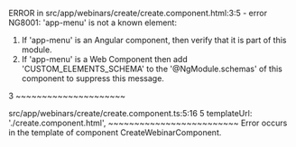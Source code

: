 ERROR in src/app/webinars/create/create.component.html:3:5 - error NG8001: 'app-menu' is not a known element:
1. If 'app-menu' is an Angular component, then verify that it is part of this module.
2. If 'app-menu' is a Web Component then add 'CUSTOM_ELEMENTS_SCHEMA' to the '@NgModule.schemas' of this component to suppress this message.

3     <app-menu></app-menu>
      ~~~~~~~~~~~~~~~~~~~~~

  src/app/webinars/create/create.component.ts:5:16
    5   templateUrl: './create.component.html',
                     ~~~~~~~~~~~~~~~~~~~~~~~~~
    Error occurs in the template of component CreateWebinarComponent.
